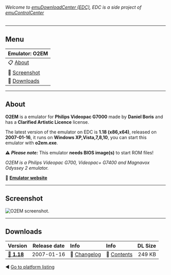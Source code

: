 ###### Welcome to [emuDownloadCenter (EDC)](https://github.com/PhoenixInteractiveNL/emuDownloadCenter/wiki/), EDC is a side project of [emuControlCenter](https://github.com/PhoenixInteractiveNL/emuControlCenter/wiki/)
***
## Menu
| **Emulator: O2EM** |
|:---------|
| :clipboard: [About](#about) |
| :sunrise: [Screenshot](#screenshot) |
| :floppy_disk: [Downloads](#downloads) |
***
## About
**O2EM** is a emulator for **Philips Videopac G7000** made by **Daniel Boris** and has a **Clarified Artistic Licence** license.

The latest version of the emulator on EDC is **1.18 (x86,x64)**, released on **2007-01-16**, it runs on **Windows XP,Vista,7,8,10**, you can start this emulator with **o2em.exe**.

:warning: _**Please note:**_ This emulator **needs BIOS image(s)** to start ROM files!

_O2EM is a Philips Videopac G700, Videopac+ G7400 and Magnavox Odyssey 2 emulator._

:link: [**Emulator website**](http://o2em.sourceforge.net)
***
## Screenshot
![](https://raw.githubusercontent.com/PhoenixInteractiveNL/emuDownloadCenter/master/hooks/o2em/screen.jpg "O2EM screenshot.")
***
## Downloads
| Version  | Release date  | Info       | Info       | DL Size    |
|:---------|:-------------:|:-----------|:-----------|-----------:|
| [:floppy_disk: **1.18**](https://github.com/PhoenixInteractiveNL/edc-repo0005/raw/master/o2em/1.18.7z) | 2007-01-16 | :page_facing_up: [Changelog](https://github.com/PhoenixInteractiveNL/edc-repo0005/blob/master/o2em/1.18_changelog.txt) | :mag_right: [Contents](https://github.com/PhoenixInteractiveNL/edc-repo0005/blob/master/o2em/1.18_contents.txt) | 249 KB |

:arrow_backward: [Go to platform listing](https://github.com/PhoenixInteractiveNL/emuDownloadCenter/wiki/EDC-Platform-List)
